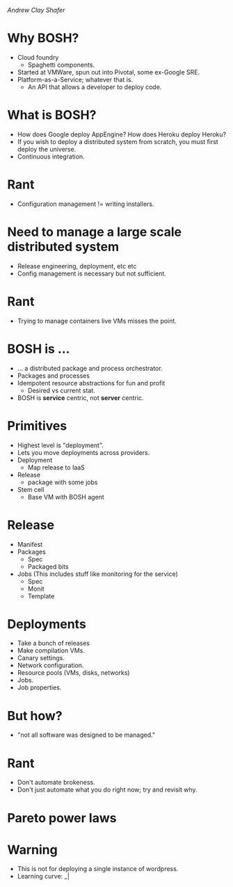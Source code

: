 _Andrew Clay Shafer_

# Why BOSH?
- Cloud foundry
   - Spaghetti components.
- Started at VMWare, spun out into Pivotal, some ex-Google SRE.
- Platform-as-a-Service; whatever that is.
   - An API that allows a developer to deploy code.

# What is BOSH?
- How does Google deploy AppEngine? How does Heroku deploy Heroku?
- If you wish to deploy a distributed system from scratch, you must first
  deploy the universe.
- Continuous integration.

# Rant
- Configuration management != writing installers.

# Need to manage a large scale distributed system
- Release engineering, deployment, etc etc
- Config management is necessary but not sufficient.

# Rant
- Trying to manage containers live VMs misses the point.

# BOSH is ...
- ... a distributed package and process orchestrator.
- Packages and processes
- Idempotent resource abstractions for fun and profit
   - Desired vs current stat.
- BOSH is **service** centric, not **server** centric.

# Primitives
- Highest level is "deployment".
- Lets you move deployments across providers.
- Deployment
   - Map release to IaaS
- Release
   - package with some jobs
- Stem cell
   - Base VM with BOSH agent

# Release
- Manifest
- Packages
   - Spec
   - Packaged bits
- Jobs (This includes stuff like monitoring for the service)
   - Spec
   - Monit
   - Template

# Deployments
- Take a bunch of releases
- Make compilation VMs.
- Canary settings.
- Network configuration.
- Resource pools (VMs, disks, networks)
- Jobs.
- Job properties.

# But how?
- "not all software was designed to be managed."

# Rant
- Don't automate brokeness.
- Don't just automate what you do right now; try and revisit why.

# Pareto power laws

# Warning
- This is not for deploying a single instance of wordpress.
- Learning curve: _|
